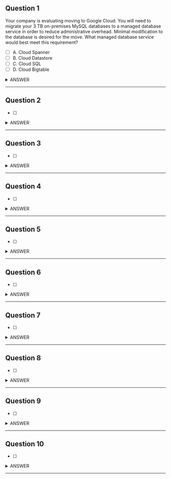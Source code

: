 ## Question 1
Your company is evaluating moving to Google Cloud. You will need to migrate your 3 TB on-premises MySQL databases to a managed database service in order to reduce administrative overhead. Minimal modification to the database is desired for the move. What managed database service would best meet this requirement?

- [ ] A. Cloud Spanner
- [ ] B. Cloud Datastore
- [ ] C. Cloud SQL
- [ ] D. Cloud Bigtable

<details><summary>ANSWER</summary><b>
C. Cloud SQL

> `Explanation` : Cloud SQL is the direct lift and shift option for existing MySQL workloads and requires minimal modification.
Cloud Bigtable is a NoSQL analytics database, and not a direct equivalent to a MySQL lift and shift operation.

</b></details>

---

## Question 2

- [ ] 

<details><summary>ANSWER</summary><b>

</b></details>

---

## Question 3

- [ ] 

<details><summary>ANSWER</summary><b>

</b></details>

---

## Question 4

- [ ] 

<details><summary>ANSWER</summary><b>

</b></details>

---

## Question 5

- [ ] 

<details><summary>ANSWER</summary><b>

</b></details>

---

## Question 6

- [ ] 

<details><summary>ANSWER</summary><b>

</b></details>

---

## Question 7

- [ ] 

<details><summary>ANSWER</summary><b>

</b></details>

---

## Question 8

- [ ] 

<details><summary>ANSWER</summary><b>

</b></details>

---

## Question 9

- [ ] 

<details><summary>ANSWER</summary><b>

</b></details>

---

## Question 10

- [ ] 

<details><summary>ANSWER</summary><b>

</b></details>

---